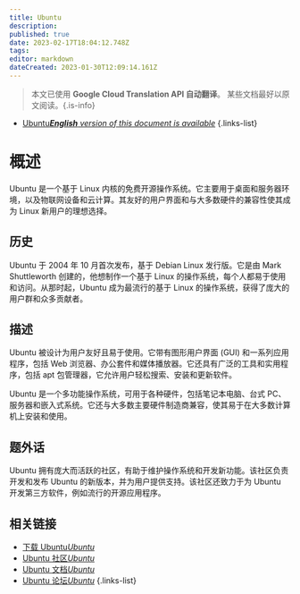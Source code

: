 ```yaml
---
title: Ubuntu
description: 
published: true
date: 2023-02-17T18:04:12.748Z
tags: 
editor: markdown
dateCreated: 2023-01-30T12:09:14.161Z
---
```


> 本文已使用 **Google Cloud Translation API 自动翻译**。
某些文档最好以原文阅读。{.is-info}
- [Ubuntu***English** version of this document is available*](/en/Knowledge-base/Dictionary/ubuntu)
{.links-list}


# 概述
Ubuntu 是一个基于 Linux 内核的免费开源操作系统。它主要用于桌面和服务器环境，以及物联网设备和云计算。其友好的用户界面和与大多数硬件的兼容性使其成为 Linux 新用户的理想选择。

## 历史
Ubuntu 于 2004 年 10 月首次发布，基于 Debian Linux 发行版。它是由 Mark Shuttleworth 创建的，他想制作一个基于 Linux 的操作系统，每个人都易于使用和访问。从那时起，Ubuntu 成为最流行的基于 Linux 的操作系统，获得了庞大的用户群和众多贡献者。

## 描述
Ubuntu 被设计为用户友好且易于使用。它带有图形用户界面 (GUI) 和一系列应用程序，包括 Web 浏览器、办公套件和媒体播放器。它还具有广泛的工具和实用程序，包括 apt 包管理器，它允许用户轻松搜索、安装和更新软件。

Ubuntu 是一个多功能操作系统，可用于各种硬件，包括笔记本电脑、台式 PC、服务器和嵌入式系统。它还与大多数主要硬件制造商兼容，使其易于在大多数计算机上安装和使用。

## 题外话
Ubuntu 拥有庞大而活跃的社区，有助于维护操作系统和开发新功能。该社区负责开发和发布 Ubuntu 的新版本，并为用户提供支持。该社区还致力于为 Ubuntu 开发第三方软件，例如流行的开源应用程序。

## 相关链接
- [下载 Ubuntu*Ubuntu*](https://ubuntu.com/download/desktop)
- [Ubuntu 社区*Ubuntu*](https://ubuntu.com/community)
- [Ubuntu 文档*Ubuntu*](https://help.ubuntu.com/lts/ubuntu-help/)
- [Ubuntu 论坛*Ubuntu*](https://ubuntuforums.org/)
{.links-list}
